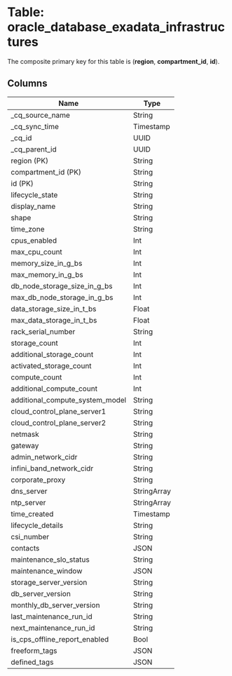 # Table: oracle_database_exadata_infrastructures

The composite primary key for this table is (**region**, **compartment_id**, **id**).

## Columns

| Name          | Type          |
| ------------- | ------------- |
|_cq_source_name|String|
|_cq_sync_time|Timestamp|
|_cq_id|UUID|
|_cq_parent_id|UUID|
|region (PK)|String|
|compartment_id (PK)|String|
|id (PK)|String|
|lifecycle_state|String|
|display_name|String|
|shape|String|
|time_zone|String|
|cpus_enabled|Int|
|max_cpu_count|Int|
|memory_size_in_g_bs|Int|
|max_memory_in_g_bs|Int|
|db_node_storage_size_in_g_bs|Int|
|max_db_node_storage_in_g_bs|Int|
|data_storage_size_in_t_bs|Float|
|max_data_storage_in_t_bs|Float|
|rack_serial_number|String|
|storage_count|Int|
|additional_storage_count|Int|
|activated_storage_count|Int|
|compute_count|Int|
|additional_compute_count|Int|
|additional_compute_system_model|String|
|cloud_control_plane_server1|String|
|cloud_control_plane_server2|String|
|netmask|String|
|gateway|String|
|admin_network_cidr|String|
|infini_band_network_cidr|String|
|corporate_proxy|String|
|dns_server|StringArray|
|ntp_server|StringArray|
|time_created|Timestamp|
|lifecycle_details|String|
|csi_number|String|
|contacts|JSON|
|maintenance_slo_status|String|
|maintenance_window|JSON|
|storage_server_version|String|
|db_server_version|String|
|monthly_db_server_version|String|
|last_maintenance_run_id|String|
|next_maintenance_run_id|String|
|is_cps_offline_report_enabled|Bool|
|freeform_tags|JSON|
|defined_tags|JSON|